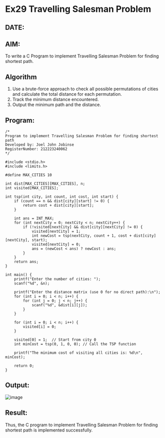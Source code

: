 # Ex29 Travelling Salesman Problem
## DATE:
## AIM:
To write a C Program to implement Travelling Salesman Problem for finding shortest path.
## Algorithm
1. Use a brute-force approach to check all possible permutations of cities and calculate the total distance for each permutation.
2. Track the minimum distance encountered.
3. Output the minimum path and the distance.



## Program:
```
/*
Program to implement Travelling Salesman Problem for finding shortest path
Developed by: Joel John Jobinse
RegisterNumber: 212223240062
*/

#include <stdio.h>
#include <limits.h>

#define MAX_CITIES 10

int dist[MAX_CITIES][MAX_CITIES], n;
int visited[MAX_CITIES];

int tsp(int city, int count, int cost, int start) {
    if (count == n && dist[city][start] != 0) {
        return cost + dist[city][start];
    }

    int ans = INT_MAX;
    for (int nextCity = 0; nextCity < n; nextCity++) {
        if (!visited[nextCity] && dist[city][nextCity] != 0) {
            visited[nextCity] = 1;
            int newCost = tsp(nextCity, count + 1, cost + dist[city][nextCity], start);
            visited[nextCity] = 0;
            ans = (newCost < ans) ? newCost : ans;
        }
    }
    return ans;
}

int main() {
    printf("Enter the number of cities: ");
    scanf("%d", &n);

    printf("Enter the distance matrix (use 0 for no direct path):\n");
    for (int i = 0; i < n; i++) {
        for (int j = 0; j < n; j++) {
            scanf("%d", &dist[i][j]);
        }
    }

    for (int i = 0; i < n; i++) {
        visited[i] = 0;
    }

    visited[0] = 1;  // Start from city 0
    int minCost = tsp(0, 1, 0, 0); // Call the TSP function

    printf("The minimum cost of visiting all cities is: %d\n", minCost);
    
    return 0;
}

```

## Output:
![image](https://github.com/user-attachments/assets/8dd62932-4426-4a18-b318-b6ff7fbce87b)



## Result:
Thus, the C program to implement Travelling Salesman Problem for finding shortest path is implemented successfully.
